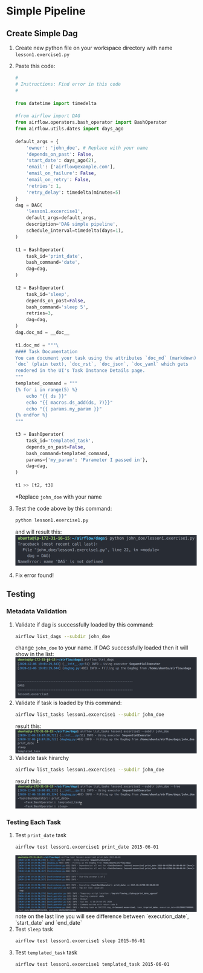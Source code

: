 # Simple Pipeline

## Create Simple Dag

1. Create new python file on your workspace directory with name `lesson1.exercise1.py`
2. Paste this code:

   ```python
   #
   # Instructions: Find error in this code
   #

   from datetime import timedelta

   #from airflow import DAG
   from airflow.operators.bash_operator import BashOperator
   from airflow.utils.dates import days_ago

   default_args = {
       'owner': 'john_doe', # Replace with your name
       'depends_on_past': False,
       'start_date': days_ago(2),
       'email': ['airflow@example.com'],
       'email_on_failure': False,
       'email_on_retry': False,
       'retries': 1,
       'retry_delay': timedelta(minutes=5)
   }
   dag = DAG(
       'lesson1.excercise1',
       default_args=default_args,
       description='DAG simple pipeline',
       schedule_interval=timedelta(days=1),
   )

   t1 = BashOperator(
       task_id='print_date',
       bash_command='date',
       dag=dag,
   )

   t2 = BashOperator(
       task_id='sleep',
       depends_on_past=False,
       bash_command='sleep 5',
       retries=3,
       dag=dag,
   )
   dag.doc_md = __doc__

   t1.doc_md = """\
   #### Task Documentation
   You can document your task using the attributes `doc_md` (markdown),
   `doc` (plain text), `doc_rst`, `doc_json`, `doc_yaml` which gets
   rendered in the UI's Task Instance Details page.
   """
   templated_command = """
   {% for i in range(5) %}
       echo "{{ ds }}"
       echo "{{ macros.ds_add(ds, 7)}}"
       echo "{{ params.my_param }}"
   {% endfor %}
   """

   t3 = BashOperator(
       task_id='templated_task',
       depends_on_past=False,
       bash_command=templated_command,
       params={'my_param': 'Parameter I passed in'},
       dag=dag,
   )

   t1 >> [t2, t3]
   ```

   \*Replace `john_doe` with your name

3. Test the code above by this command:
   ```bash
   python lesson1.exercise1.py
   ```
   and will result this:
   <img src="./imgs/6-simple-pipeline/1-python-test.png">
4. Fix error found!

## Testing

### Metadata Validation

1. Validate if dag is successfully loaded by this command:
   ```bash
   airflow list_dags --subdir john_doe
   ```
   change `john_doe` to your name.
   if DAG successfully loaded then it will show in the list:
   <img src="./imgs/6-simple-pipeline/2-list-dags.png">
2. Validate if task is loaded by this command:
   ```bash
   airflow list_tasks lesson1.excercise1 --subdir john_doe
   ```
   result this:
   <img src="./imgs/6-simple-pipeline/3-list-task1.png">
3. Validate task hirarchy
   ```bash
   airflow list_tasks lesson1.excercise1 --subdir john_doe
   ```
   result this:
   <img src="./imgs/6-simple-pipeline/4-list-task2.png">

### Testing Each Task

1. Test `print_date` task
   ```bash
   airflow test lesson1.excercise1 print_date 2015-06-01
   ```
   <img src="./imgs/6-simple-pipeline/5-test-print-date.png">
   note on the last line you will see difference between `execution_date`, `start_date` and `end_date`
2. Test `sleep` task
   ```bash
   airflow test lesson1.excercise1 sleep 2015-06-01
   ```
3. Test `templated_task` task
   ```bash
   airflow test lesson1.excercise1 templated_task 2015-06-01
   ```
